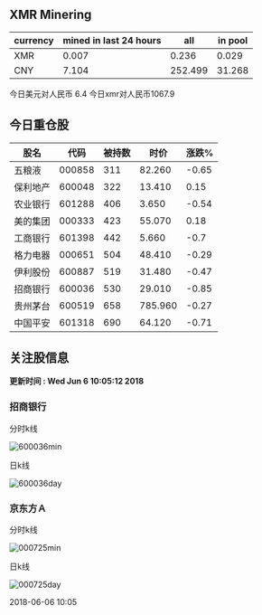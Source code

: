 ## XMR Minering

|currency|mined in last 24 hours|all|in pool|
|---|---|---|---|
|XMR|0.007|0.236|0.029|
|CNY|7.104|252.499|31.268|

今日美元对人民币 6.4	今日xmr对人民币1067.9


## 今日重仓股 

|股名|代码|被持数|时价|涨跌%|
|---|---|---|---|---|
|五粮液|000858|311|82.260|-0.65|
|保利地产|600048|322|13.410|0.15|
|农业银行|601288|406|3.650|-0.54|
|美的集团|000333|423|55.070|0.18|
|工商银行|601398|442|5.660|-0.7|
|格力电器|000651|504|48.410|-0.29|
|伊利股份|600887|519|31.480|-0.47|
|招商银行|600036|530|29.010|-0.85|
|贵州茅台|600519|658|785.960|-0.27|
|中国平安|601318|690|64.120|-0.71|

## 关注股信息
**更新时间 : Wed Jun  6 10:05:12 2018**
### 招商银行 
分时k线

![600036min](http://image.sinajs.cn/newchart/min/n/sh600036.gif)

日k线

![600036day](http://image.sinajs.cn/newchart/daily/n/sh600036.gif)

### 京东方Ａ 
分时k线

![000725min](http://image.sinajs.cn/newchart/min/n/sz000725.gif)

日k线

![000725day](http://image.sinajs.cn/newchart/daily/n/sz000725.gif)

2018-06-06 10:05